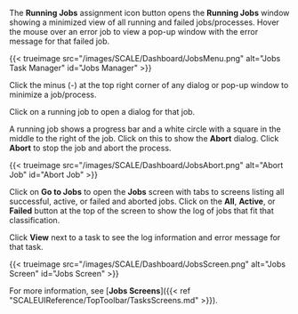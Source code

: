 &NewLine;

The **Running Jobs** <span class="material-icons">assignment</span> icon button opens the **Running Jobs** window showing a minimized view of all running and failed jobs/processes.
Hover the mouse over an error job to view a pop-up window with the error message for that failed job.

{{< trueimage src="/images/SCALE/Dashboard/JobsMenu.png" alt="Jobs Task Manager" id="Jobs Manager" >}}

Click the minus (-) at the top right corner of any dialog or pop-up window to minimize a job/process.  

Click on a running job to open a dialog for that job.

A running job shows a progress bar and a white circle with a square in the middle to the right of the job. Click on this to show the **Abort** dialog.
Click **Abort** to stop the job and abort the process. 

{{< trueimage src="/images/SCALE/Dashboard/JobsAbort.png" alt="Abort Job" id="Abort Job" >}}

Click on **Go to Jobs** to open the **Jobs** screen with tabs to screens listing all successful, active, or failed and aborted jobs.
Click on the **All**, **Active**, or **Failed** button at the top of the screen to show the log of jobs that fit that classification.

Click **View** next to a task to see the log information and error message for that task.

{{< trueimage src="/images/SCALE/Dashboard/JobsScreen.png" alt="Jobs Screen" id="Jobs Screen" >}}

For more information, see [**Jobs Screens**]({{< ref "SCALEUIReference/TopToolbar/TasksScreens.md" >}}).
